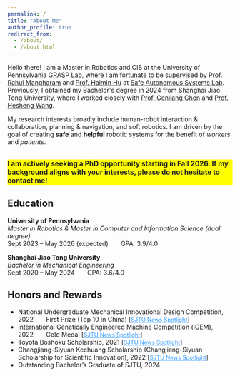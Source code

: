 ```yaml
---
permalink: /
title: "About Me"
author_profile: true
redirect_from: 
  - /about/
  - /about.html
---
```

<!-- ## About Me -->
Hello there! I am a Master in Robotics and CIS at the University of Pennsylvania <u><a href="https://www.grasp.upenn.edu/">GRASP Lab</a></u>, where I am fortunate to be supervised by <u><a href="https://www.seas.upenn.edu/~rahulm/">Prof. Rahul Mangharam</a></u> and <u><a href="https://haiminhu.org/">Prof. Haimin Hu</a></u> at <u><a href="https://xlab.upenn.edu/">Safe Autonomous Systems Lab</a></u>. Previously, I obtained my Bachelor's degree in 2024 from Shanghai Jiao Tong University, where I worked closely with <u><a href="https://me.sjtu.edu.cn/en/FullTimeTeacher/chengenliang.html">Prof. Genliang Chen</a></u> and <u><a href="https://irmv.sjtu.edu.cn/wanghesheng">Prof. Hesheng Wang</a></u>.

My research interests broadly include human-robot interaction & collaboration, planning & navigation, and soft robotics. I am driven by the goal of creating **safe** and **helpful** robotic systems for the benefit of *workers* and *patients*.

<div style="background: yellow; color: #222; font-weight: bold; font-size: 1.1em; margin-top: 2em;">
I am actively seeking a PhD opportunity starting in Fall 2026. If my background aligns with your interests, please do not hesitate to contact me!
</div>

## Education

**University of Pennsylvania**  
*Master in Robotics & Master in Computer and Information Science (dual degree)*  
Sept 2023 – May 2026 (expected)  GPA: 3.9/4.0

**Shanghai Jiao Tong University**  
*Bachelor in Mechanical Engineering*  
Sept 2020 – May 2024  GPA: 3.6/4.0

## Honors and Rewards

- National Undergraduate Mechanical Innovational Design Competition, 2022  First Prize (Top 10 in China) [<a href="https://mp.weixin.qq.com/s/geIgz6VzAoUXodHZOrdXmQ" style="color: #339CFF; font-size: 0.9em; text-decoration: underline;">SJTU News Spotlight</a>]
- International Genetically Engineered Machine Competition (iGEM), 2022  Gold Medal [<a href="https://mp.weixin.qq.com/s/Nppf3-aUx5WBvEkinaOKRg" style="color: #339CFF; font-size: 0.9em; text-decoration: underline;">SJTU News Spotlight</a>]
- Toyota Boshoku Scholarship, 2021 [<a href="https://news.sjtu.edu.cn/zhxw/20211206/164271.html" style="color: #339CFF; font-size: 0.9em; text-decoration: underline;">SJTU News Spotlight</a>]
- Changjiang-Siyuan Kechuang Scholarship (Changjiang-Siyuan Scholarship for Scientific Innovation), 2022 [<a href="https://mp.weixin.qq.com/s/QOfbLO4UIn3eJUXqgtaX-g" style="color: #339CFF; font-size: 0.9em; text-decoration: underline;">SJTU News Spotlight</a>]
- Outstanding Bachelor’s Graduate of SJTU, 2024
